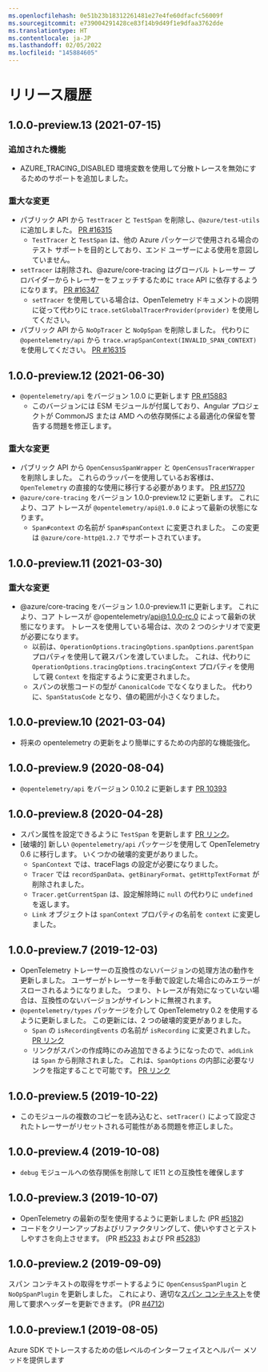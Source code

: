 ```yaml
---
ms.openlocfilehash: 0e51b23b18312261481e27e4fe60dfacfc56009f
ms.sourcegitcommit: e739004291428ce83f14b9d49f1e9dfaa3762dde
ms.translationtype: HT
ms.contentlocale: ja-JP
ms.lasthandoff: 02/05/2022
ms.locfileid: "145884605"
---
```

# <a name="release-history"></a>リリース履歴

## <a name="100-preview13-2021-07-15"></a>1.0.0-preview.13 (2021-07-15)

### <a name="features-added"></a>追加された機能

- AZURE_TRACING_DISABLED 環境変数を使用して分散トレースを無効にするためのサポートを追加しました。

### <a name="breaking-changes"></a>重大な変更

- パブリック API から `TestTracer` と `TestSpan` を削除し、`@azure/test-utils` に追加しました。 [PR #16315](https://github.com/Azure/azure-sdk-for-js/pull/16315)
  - `TestTracer` と `TestSpan` は、他の Azure パッケージで使用される場合のテスト サポートを目的としており、エンド ユーザーによる使用を意図していません。
- `setTracer` は削除され、@azure/core-tracing はグローバル トレーサー プロバイダーからトレーサーをフェッチするために `trace` API に依存するようになります。 [PR #16347](https://github.com/Azure/azure-sdk-for-js/pull/16347)
  - `setTracer` を使用している場合は、OpenTelemetry ドキュメントの説明に従って代わりに `trace.setGlobalTracerProvider(provider)` を使用してください。
- パブリック API から `NoOpTracer` と `NoOpSpan` を削除しました。 代わりに `@opentelemetry/api` から `trace.wrapSpanContext(INVALID_SPAN_CONTEXT)` を使用してください。 [PR #16315](https://github.com/Azure/azure-sdk-for-js/pull/16315)

## <a name="100-preview12-2021-06-30"></a>1.0.0-preview.12 (2021-06-30)

- `@opentelemetry/api` をバージョン 1.0.0 に更新します [PR #15883](https://github.com/Azure/azure-sdk-for-js/pull/15883)
  - このバージョンには ESM モジュールが付属しており、Angular プロジェクトが CommonJS または AMD への依存関係による最適化の保留を警告する問題を修正します。

### <a name="breaking-changes"></a>重大な変更

- パブリック API から `OpenCensusSpanWrapper` と `OpenCensusTracerWrapper` を削除しました。 これらのラッパーを使用しているお客様は、`OpenTelemetry` の直接的な使用に移行する必要があります。 [PR #15770](https://github.com/Azure/azure-sdk-for-js/pull/15770)
- `@azure/core-tracing` をバージョン 1.0.0-preview.12 に更新します。 これにより、コア トレースが `@opentelemetry/api@1.0.0` によって最新の状態になります。
  - `Span#context` の名前が `Span#spanContext` に変更されました。 この変更は `@azure/core-http@1.2.7` でサポートされています。

## <a name="100-preview11-2021-03-30"></a>1.0.0-preview.11 (2021-03-30)

### <a name="breaking-changes"></a>重大な変更

- @azure/core-tracing をバージョン 1.0.0-preview.11 に更新します。 これにより、コア トレースが @opentelemetry/api@1.0.0-rc.0 によって最新の状態になります。
  トレースを使用している場合は、次の 2 つのシナリオで変更が必要になります。
  - 以前は、`OperationOptions.tracingOptions.spanOptions.parentSpan` プロパティを使用して親スパンを渡していました。 これは、代わりに `OperationOptions.tracingOptions.tracingContext` プロパティを使用して親 `Context` を指定するように変更されました。
  - スパンの状態コードの型が `CanonicalCode` でなくなりました。 代わりに、`SpanStatusCode` となり、値の範囲が小さくなりました。

## <a name="100-preview10-2021-03-04"></a>1.0.0-preview.10 (2021-03-04)

- 将来の opentelemetry の更新をより簡単にするための内部的な機能強化。

## <a name="100-preview9-2020-08-04"></a>1.0.0-preview.9 (2020-08-04)

- `@opentelemetry/api` をバージョン 0.10.2 に更新します [PR 10393](https://github.com/Azure/azure-sdk-for-js/pull/10393)

## <a name="100-preview8-2020-04-28"></a>1.0.0-preview.8 (2020-04-28)

- スパン属性を設定できるように `TestSpan` を更新します [PR リンク](https://github.com/Azure/azure-sdk-for-js/pull/6565)。
- [破壊的] 新しい `@opentelemetry/api` パッケージを使用して OpenTelemetry 0.6 に移行します。 いくつかの破壊的変更がありました。
  - `SpanContext` では、traceFlags の設定が必要になりました。
  - `Tracer` では `recordSpanData`、`getBinaryFormat`、`getHttpTextFormat` が削除されました。
  - `Tracer.getCurrentSpan` は、設定解除時に `null` の代わりに `undefined` を返します。
  - `Link` オブジェクトは `spanContext` プロパティの名前を `context` に変更しました。

## <a name="100-preview7-2019-12-03"></a>1.0.0-preview.7 (2019-12-03)

- OpenTelemetry トレーサーの互換性のないバージョンの処理方法の動作を更新しました。 ユーザーがトレーサーを手動で設定した場合にのみエラーがスローされるようになりました。 つまり、トレースが有効になっていない場合は、互換性のないバージョンがサイレントに無視されます。
- `@opentelemetry/types` パッケージを介して OpenTelemetry 0.2 を使用するように更新しました。 この更新には、2 つの破壊的変更がありました。
  - `Span` の `isRecordingEvents` の名前が `isRecording` に変更されました。 [PR リンク](https://github.com/open-telemetry/opentelemetry-js/pull/454)
  - リンクがスパンの作成時にのみ追加できるようになったので、`addLink` は `Span` から削除されました。 これは、`SpanOptions` の内部に必要なリンクを指定することで可能です。 [PR リンク](https://github.com/open-telemetry/opentelemetry-js/pull/449)

## <a name="100-preview5-2019-10-22"></a>1.0.0-preview.5 (2019-10-22)

- このモジュールの複数のコピーを読み込むと、`setTracer()` によって設定されたトレーサーがリセットされる可能性がある問題を修正しました。

## <a name="100-preview4-2019-10-08"></a>1.0.0-preview.4 (2019-10-08)

- `debug` モジュールへの依存関係を削除して IE11 との互換性を確保します

## <a name="100-preview3-2019-10-07"></a>1.0.0-preview.3 (2019-10-07)

- OpenTelemetry の最新の型を使用するように更新しました (PR [#5182](https://github.com/Azure/azure-sdk-for-js/pull/5182))
- コードをクリーンアップおよびリファクタリングして、使いやすさとテストしやすさを向上させます。 (PR [#5233](https://github.com/Azure/azure-sdk-for-js/pull/5233) および PR [#5283](https://github.com/Azure/azure-sdk-for-js/pull/5283))

## <a name="100-preview2-2019-09-09"></a>1.0.0-preview.2 (2019-09-09)

スパン コンテキストの取得をサポートするように `OpenCensusSpanPlugin` と `NoOpSpanPlugin` を更新しました。 これにより、適切な[スパン コンテキスト](https://www.w3.org/TR/trace-context/#trace-context-http-headers-format)を使用して要求ヘッダーを更新できます。 (PR [#4712](https://github.com/Azure/azure-sdk-for-js/pull/4712))

## <a name="100-preview1-2019-08-05"></a>1.0.0-preview.1 (2019-08-05)

Azure SDK でトレースするための低レベルのインターフェイスとヘルパー メソッドを提供します
